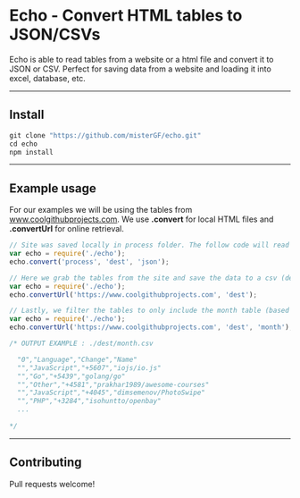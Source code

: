 # Echo - Convert HTML tables to JSON/CSVs

Echo is able to read tables from a website or a html file and convert it to JSON or CSV.
Perfect for saving data from a website and loading it into excel, database, etc.

---

## Install
``` javascript
git clone "https://github.com/misterGF/echo.git"
cd echo
npm install
```
---

## Example usage
For our examples we will be using the tables from www.coolgithubprojects.com.
We use **.convert** for local HTML files and **.convertUrl** for online retrieval.

``` javascript
// Site was saved locally in process folder. The follow code will read it and generate the json.
var echo = require('./echo');
echo.convert('process', 'dest', 'json');

```

``` javascript
// Here we grab the tables from the site and save the data to a csv (default type).
var echo = require('./echo');
echo.convertUrl('https://www.coolgithubprojects.com', 'dest');

```

``` javascript
// Lastly, we filter the tables to only include the month table (based on table ID).
var echo = require('./echo');
echo.convertUrl('https://www.coolgithubprojects.com', 'dest', 'month');

/* OUTPUT EXAMPLE : ./dest/month.csv

  "0","Language","Change","Name"
  "","JavaScript","+5607","iojs/io.js"
  "","Go","+5439","golang/go"
  "","Other","+4581","prakhar1989/awesome-courses"
  "","JavaScript","+4045","dimsemenov/PhotoSwipe"
  "","PHP","+3284","isohuntto/openbay"
  ...
  
*/
```

---

## Contributing
Pull requests welcome!
